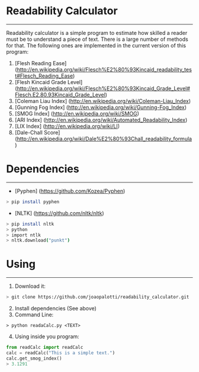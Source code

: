 # Readability Calculator
------------------------

Readability calculator is a simple program to estimate how skilled a reader must be to understand a piece of text.
There is a large number of methods for that. The following ones are implemented in the current version of this program:

1. [Flesh Reading Ease] (http://en.wikipedia.org/wiki/Flesch%E2%80%93Kincaid_readability_test#Flesch_Reading_Ease)
2. [Flesh Kincaid Grade Level] (http://en.wikipedia.org/wiki/Flesch%E2%80%93Kincaid_Grade_Level#Flesch.E2.80.93Kincaid_Grade_Level)
3. [Coleman Liau Index] (http://en.wikipedia.org/wiki/Coleman-Liau_Index)
4. [Gunning Fog Index] (http://en.wikipedia.org/wiki/Gunning-Fog_Index)
5. [SMOG Index] (http://en.wikipedia.org/wiki/SMOG)
6. [ARI Index] (http://en.wikipedia.org/wiki/Automated_Readability_Index)
7. [LIX Index] (http://en.wikipedia.org/wiki/LI)
8. [Dale-Chall Score] (http://en.wikipedia.org/wiki/Dale%E2%80%93Chall_readability_formula)

# Dependencies
-------------

* [Pyphen] (https://github.com/Kozea/Pyphen) 

```bash
> pip install pyphen
```

* [NLTK] (https://github.com/nltk/nltk)

```bash
> pip install nltk
> python
> import ntlk
> nltk.download("punkt")
```

# Using
--------

1. Download it:
```bash    
> git clone https://github.com/joaopalotti/readability_calculator.git
```

2. Install dependencies (See above)
3. Command Line:
```bashh
> python readaCalc.py <TEXT>
```
4. Using inside you program:
```python
from readCalc import readCalc
calc = readCalc("This is a simple text.")
calc.get_smog_index()
> 3.1291
```

